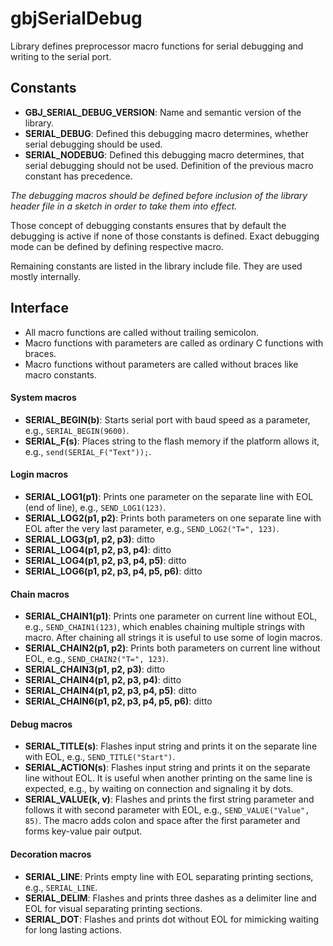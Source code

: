 <a id="library"></a>
# gbjSerialDebug
Library defines preprocessor macro functions for serial debugging and writing to the serial port.


<a id="constants"></a>
## Constants
- **GBJ\_SERIAL\_DEBUG\_VERSION**: Name and semantic version of the library.
- **SERIAL\_DEBUG**: Defined this debugging macro determines, whether serial debugging should be used.
- **SERIAL\_NODEBUG**: Defined this debugging macro determines, that serial debugging should not be used. Definition of the previous macro constant has precedence.

*The debugging macros should be defined before inclusion of the library header file in a sketch in order to take them into effect.*

Those concept of debugging constants ensures that by default the debugging is active if none of those constants is defined. Exact debugging mode can be defined by defining respective macro.

Remaining constants are listed in the library include file. They are used mostly internally.


<a id="interface"></a>
## Interface
- All macro functions are called without trailing semicolon.
- Macro functions with parameters are called as ordinary C functions with braces.
- Macro functions without parameters are called without braces like macro constants.

#### System macros
- **SERIAL\_BEGIN(b)**: Starts serial port with baud speed as a parameter, e.g., `SERIAL_BEGIN(9600)`.
- **SERIAL\_F(s)**: Places string to the flash memory if the platform allows it, e.g., `send(SERIAL_F("Text"));`.

#### Login macros
- **SERIAL\_LOG1(p1)**: Prints one parameter on the separate line with EOL (end of line), e.g., `SEND_LOG1(123)`.
- **SERIAL\_LOG2(p1, p2)**: Prints both parameters on one separate line with EOL after the very last parameter, e.g., `SEND_LOG2("T=", 123)`.
- **SERIAL\_LOG3(p1, p2, p3)**: ditto
- **SERIAL\_LOG4(p1, p2, p3, p4)**: ditto
- **SERIAL\_LOG4(p1, p2, p3, p4, p5)**: ditto
- **SERIAL\_LOG6(p1, p2, p3, p4, p5, p6)**: ditto

#### Chain macros
- **SERIAL\_CHAIN1(p1)**: Prints one parameter on current line without EOL, e.g., `SEND_CHAIN1(123)`, which enables chaining multiple strings with macro. After chaining all strings it is useful to use some of login macros.
- **SERIAL\_CHAIN2(p1, p2)**: Prints both parameters on current line without EOL, e.g., `SEND_CHAIN2("T=", 123)`.
- **SERIAL\_CHAIN3(p1, p2, p3)**: ditto
- **SERIAL\_CHAIN4(p1, p2, p3, p4)**: ditto
- **SERIAL\_CHAIN4(p1, p2, p3, p4, p5)**: ditto
- **SERIAL\_CHAIN6(p1, p2, p3, p4, p5, p6)**: ditto

#### Debug macros
- **SERIAL\_TITLE(s)**: Flashes input string and prints it on the separate line with EOL, e.g., `SEND_TITLE("Start")`.
- **SERIAL\_ACTION(s)**: Flashes input string and prints it on the separate line without EOL. It is useful when another printing on the same line is expected, e.g., by waiting on connection and signaling it by dots.
- **SERIAL\_VALUE(k, v)**: Flashes and prints the first string parameter and follows it with second parameter with EOL, e.g., `SEND_VALUE("Value", 85)`. The macro adds colon and space after the first parameter and forms key-value pair output.

#### Decoration macros
- **SERIAL\_LINE**: Prints empty line with EOL separating printing sections, e.g., `SERIAL_LINE`.
- **SERIAL\_DELIM**: Flashes and prints three dashes as a delimiter line and EOL for visual separating printing sections.
- **SERIAL\_DOT**: Flashes and prints dot without EOL for mimicking waiting for long lasting actions.
